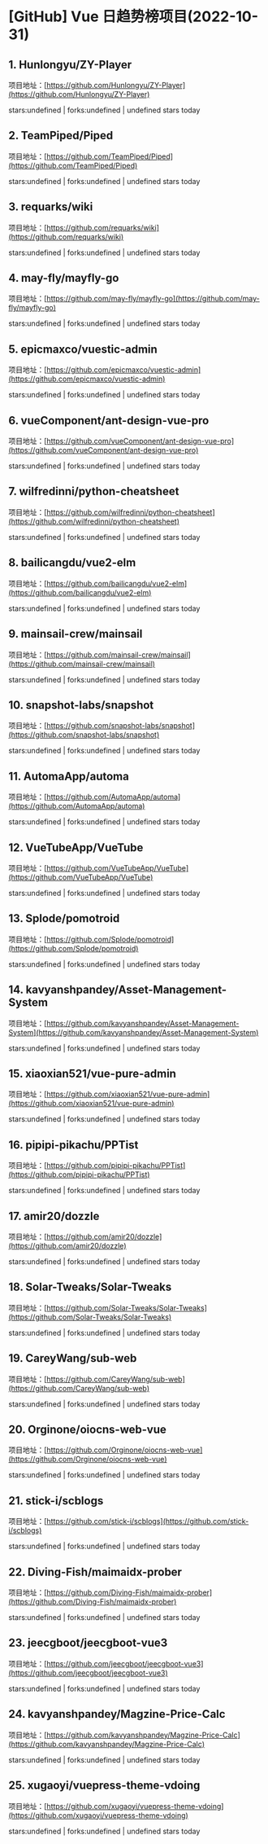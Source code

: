 # [GitHub] Vue 日趋势榜项目(2022-10-31)

## 1. Hunlongyu/ZY-Player 

项目地址：[https://github.com/Hunlongyu/ZY-Player](https://github.com/Hunlongyu/ZY-Player)

stars:undefined | forks:undefined | undefined stars today 



## 2. TeamPiped/Piped 

项目地址：[https://github.com/TeamPiped/Piped](https://github.com/TeamPiped/Piped)

stars:undefined | forks:undefined | undefined stars today 



## 3. requarks/wiki 

项目地址：[https://github.com/requarks/wiki](https://github.com/requarks/wiki)

stars:undefined | forks:undefined | undefined stars today 



## 4. may-fly/mayfly-go 

项目地址：[https://github.com/may-fly/mayfly-go](https://github.com/may-fly/mayfly-go)

stars:undefined | forks:undefined | undefined stars today 



## 5. epicmaxco/vuestic-admin 

项目地址：[https://github.com/epicmaxco/vuestic-admin](https://github.com/epicmaxco/vuestic-admin)

stars:undefined | forks:undefined | undefined stars today 



## 6. vueComponent/ant-design-vue-pro 

项目地址：[https://github.com/vueComponent/ant-design-vue-pro](https://github.com/vueComponent/ant-design-vue-pro)

stars:undefined | forks:undefined | undefined stars today 



## 7. wilfredinni/python-cheatsheet 

项目地址：[https://github.com/wilfredinni/python-cheatsheet](https://github.com/wilfredinni/python-cheatsheet)

stars:undefined | forks:undefined | undefined stars today 



## 8. bailicangdu/vue2-elm 

项目地址：[https://github.com/bailicangdu/vue2-elm](https://github.com/bailicangdu/vue2-elm)

stars:undefined | forks:undefined | undefined stars today 



## 9. mainsail-crew/mainsail 

项目地址：[https://github.com/mainsail-crew/mainsail](https://github.com/mainsail-crew/mainsail)

stars:undefined | forks:undefined | undefined stars today 



## 10. snapshot-labs/snapshot 

项目地址：[https://github.com/snapshot-labs/snapshot](https://github.com/snapshot-labs/snapshot)

stars:undefined | forks:undefined | undefined stars today 



## 11. AutomaApp/automa 

项目地址：[https://github.com/AutomaApp/automa](https://github.com/AutomaApp/automa)

stars:undefined | forks:undefined | undefined stars today 



## 12. VueTubeApp/VueTube 

项目地址：[https://github.com/VueTubeApp/VueTube](https://github.com/VueTubeApp/VueTube)

stars:undefined | forks:undefined | undefined stars today 



## 13. Splode/pomotroid 

项目地址：[https://github.com/Splode/pomotroid](https://github.com/Splode/pomotroid)

stars:undefined | forks:undefined | undefined stars today 



## 14. kavyanshpandey/Asset-Management-System 

项目地址：[https://github.com/kavyanshpandey/Asset-Management-System](https://github.com/kavyanshpandey/Asset-Management-System)

stars:undefined | forks:undefined | undefined stars today 



## 15. xiaoxian521/vue-pure-admin 

项目地址：[https://github.com/xiaoxian521/vue-pure-admin](https://github.com/xiaoxian521/vue-pure-admin)

stars:undefined | forks:undefined | undefined stars today 



## 16. pipipi-pikachu/PPTist 

项目地址：[https://github.com/pipipi-pikachu/PPTist](https://github.com/pipipi-pikachu/PPTist)

stars:undefined | forks:undefined | undefined stars today 



## 17. amir20/dozzle 

项目地址：[https://github.com/amir20/dozzle](https://github.com/amir20/dozzle)

stars:undefined | forks:undefined | undefined stars today 



## 18. Solar-Tweaks/Solar-Tweaks 

项目地址：[https://github.com/Solar-Tweaks/Solar-Tweaks](https://github.com/Solar-Tweaks/Solar-Tweaks)

stars:undefined | forks:undefined | undefined stars today 



## 19. CareyWang/sub-web 

项目地址：[https://github.com/CareyWang/sub-web](https://github.com/CareyWang/sub-web)

stars:undefined | forks:undefined | undefined stars today 



## 20. Orginone/oiocns-web-vue 

项目地址：[https://github.com/Orginone/oiocns-web-vue](https://github.com/Orginone/oiocns-web-vue)

stars:undefined | forks:undefined | undefined stars today 



## 21. stick-i/scblogs 

项目地址：[https://github.com/stick-i/scblogs](https://github.com/stick-i/scblogs)

stars:undefined | forks:undefined | undefined stars today 



## 22. Diving-Fish/maimaidx-prober 

项目地址：[https://github.com/Diving-Fish/maimaidx-prober](https://github.com/Diving-Fish/maimaidx-prober)

stars:undefined | forks:undefined | undefined stars today 



## 23. jeecgboot/jeecgboot-vue3 

项目地址：[https://github.com/jeecgboot/jeecgboot-vue3](https://github.com/jeecgboot/jeecgboot-vue3)

stars:undefined | forks:undefined | undefined stars today 



## 24. kavyanshpandey/Magzine-Price-Calc 

项目地址：[https://github.com/kavyanshpandey/Magzine-Price-Calc](https://github.com/kavyanshpandey/Magzine-Price-Calc)

stars:undefined | forks:undefined | undefined stars today 



## 25. xugaoyi/vuepress-theme-vdoing 

项目地址：[https://github.com/xugaoyi/vuepress-theme-vdoing](https://github.com/xugaoyi/vuepress-theme-vdoing)

stars:undefined | forks:undefined | undefined stars today 



